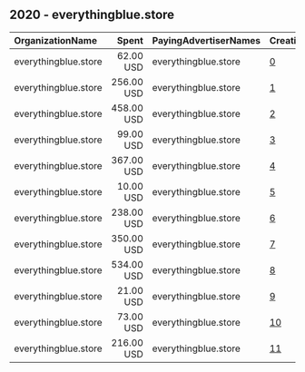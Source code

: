 ## 2020 - everythingblue.store 
|OrganizationName|Spent|PayingAdvertiserNames|CreativeUrls|Impressions|Genders|AgeBrackets|CountryCodes|BillingAddresses|CandidateBallotInformation|
|:---|---:|:---|:---|---:|:---|:---|:---|:---|:---|
|everythingblue.store|62.00 USD|everythingblue.store|[0](https://www.snap.com/political-ads/asset/64aedb00100fc57c6d6ce1606e5e6710d6237d82ddcc3a9b6a7da8c1157d609a?mediaType=mp4)|15,216||18-34|united states|US|Joe Biden|
|everythingblue.store|256.00 USD|everythingblue.store|[1](https://www.snap.com/political-ads/asset/798219c3f7988e42b1694c1db00536c708ee018cad754777d9f75ec3a734f8ea?mediaType=mp4)|49,297||18-20|united states|US|Joe Biden|
|everythingblue.store|458.00 USD|everythingblue.store|[2](https://www.snap.com/political-ads/asset/a5be37764030b6bff54339a35932c9a3ade56b3e10e9e4dfa3fae291c61fe9cd?mediaType=mp4)|169,590||18-34|united states|US||
|everythingblue.store|99.00 USD|everythingblue.store|[3](https://www.snap.com/political-ads/asset/9130f223ed837ab4b2dc42dc148be078daa600c269488b7833b92987b2bd5ed5?mediaType=mp4)|40,486||18+|united states|US|Joe Biden|
|everythingblue.store|367.00 USD|everythingblue.store|[4](https://www.snap.com/political-ads/asset/0f30c746dbbda32b656b41ad7b3c5698200afafec59dd64d152e452fb8dded39?mediaType=mp4)|142,927||18-34|united states|US||
|everythingblue.store|10.00 USD|everythingblue.store|[5](https://www.snap.com/political-ads/asset/8ceb5c616c87b496325e586050dd00726e3de716635c9a5e3a59e9778ee74a0d?mediaType=jpeg)|8,505|||united states|US|Joe Biden|
|everythingblue.store|238.00 USD|everythingblue.store|[6](https://www.snap.com/political-ads/asset/c99ca7bfc54c83b22e82cf4899da8320342a6f8a9878d1d3ebb54d92b7844d5a?mediaType=mp4)|94,874||18-24|united states|US|Joe Biden|
|everythingblue.store|350.00 USD|everythingblue.store|[7](https://www.snap.com/political-ads/asset/393c4a740258ec602c592796440b366d5224fc552f0beb5c9c52cb78893738bc?mediaType=mp4)|113,648||18-28|united states|US|Joe Biden|
|everythingblue.store|534.00 USD|everythingblue.store|[8](https://www.snap.com/political-ads/asset/1e659d12489d7012d62d680465d230c7be7d48b42983bca7b0ed13967481fa1e?mediaType=mp4)|150,301||18-32|united states|US|Joe Biden|
|everythingblue.store|21.00 USD|everythingblue.store|[9](https://www.snap.com/political-ads/asset/311e071862e9010e27d8bcdd80d41f78f911cc70fcbf69c2e2c778ad04459f47?mediaType=jpeg)|16,169|||united states|US|Joe Biden|
|everythingblue.store|73.00 USD|everythingblue.store|[10](https://www.snap.com/political-ads/asset/7997fc278ec076225ab522d69e721ab0fe241546ab5eefdd5eadce6a0ff614a2?mediaType=mp4)|12,042||18-34|united states|US|Joe Biden|
|everythingblue.store|216.00 USD|everythingblue.store|[11](https://www.snap.com/political-ads/asset/4f56820e72e3b189dc0fd949511b951234aa948b8fb105ca02139c7c075f243e?mediaType=mp4)|85,931|MALE|18-34|united states|US|Joe Biden|
